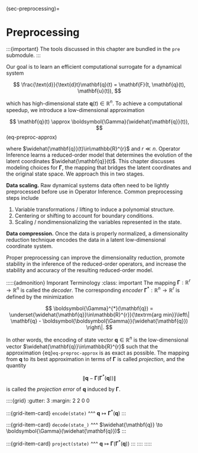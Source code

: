 (sec-preprocessing)=
# Preprocessing

:::{important}
The tools discussed in this chapter are bundled in the `pre` submodule.
:::

Our goal is to learn an efficient computational surrogate for a dynamical system

$$
    \frac{\text{d}}{\text{d}t}\mathbf{q}(t)
    = \mathbf{F}(t, \mathbf{q}(t), \mathbf{u}(t)),
$$

which has high-dimensional state $\mathbf{q}(t) \in \mathbb{R}^{n}$.
To achieve a computational speedup, we introduce a low-dimensional approximation

$$
    \mathbf{q}(t) \approx \boldsymbol{\Gamma}(\widehat{\mathbf{q}}(t)),
$$ (eq-preproc-approx)

where $\widehat{\mathbf{q}}(t)\in\mathbb{R}^{r}$ and $r \ll n$.
Operator Inference learns a reduced-order model that determines the evolution of the latent coordinates $\widehat{\mathbf{q}}(t)$.
This chapter discusses modeling choices for $\boldsymbol{\Gamma}$, the mapping that bridges the latent coordinates and the original state space.
We approach this in two stages.

**Data scaling.**
Raw dynamical systems data often need to be lightly preprocessed before use in Operator Inference.
Common preprocessing steps include
1. Variable transformations / lifting to induce a polynomial structure.
2. Centering or shifting to account for boundary conditions.
3. Scaling / nondimensionalizing the variables represented in the state.

**Data compression.**
Once the data is properly normalized, a dimensionality reduction technique encodes the data in a latent low-dimensional coordinate system.

Proper preprocessing can improve the dimensionality reduction, promote stability in the inference of the reduced-order operators, and increase the stability and accuracy of the resulting reduced-order model.

:::::{admonition} Imporant Terminology
:class: important
The mapping $\boldsymbol{\Gamma} : \mathbb{R}^{r} \to \mathbb{R}^{n}$ is called the _decoder_.
The corresponding _encoder_ $\boldsymbol{\Gamma}^{*} : \mathbb{R}^{n} \to \mathbb{R}^{r}$ is defined by the minimization

$$
    \boldsymbol{\Gamma}^{*}(\mathbf{q})
    = \underset{\widehat{\mathbf{q}}\in\mathbb{R}^{r}}{\textrm{arg min}}\left\|
        \mathbf{q} - \boldsymbol{\boldsymbol{\Gamma}}(\widehat{\mathbf{q}})
    \right\|.
$$

In other words, the encoding of state vector $\mathbf{q} \in \mathbb{R}^{n}$ is the low-dimensional vector $\widehat{\mathbf{q}}\in\mathbb{R}^{r}$ such that the approximation {eq}`eq-preproc-approx` is as exact as possible.
The mapping from $\mathbf{q}$ to its best approximation in terms of $\boldsymbol{\Gamma}$ is called _projection_, and the quantity

$$
    \left\|\mathbf{q} - \boldsymbol{\Gamma}(\boldsymbol{\Gamma}^{*}(\mathbf{q}))\right\|
$$

is called the _projection error_ of $\mathbf{q}$ induced by $\boldsymbol{\Gamma}$.

::::{grid}
:gutter: 3
:margin: 2 2 0 0

:::{grid-item-card}
`encode(state)`
^^^
$\mathbf{q} \mapsto \boldsymbol{\Gamma}^{*}(\mathbf{q})$
:::

:::{grid-item-card}
`decode(state_)`
^^^
$\widehat{\mathbf{q}} \to \boldsymbol{\Gamma}(\widehat{\mathbf{q}})$
:::

:::{grid-item-card}
`project(state)`
^^^
$\mathbf{q}\mapsto \boldsymbol{\Gamma}(\boldsymbol{\Gamma}^{*}(\mathbf{q}))$
:::
::::
:::::

```{tableofcontents}
```
